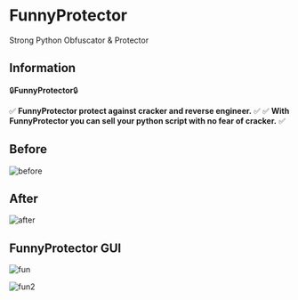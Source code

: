# FunnyProtector
Strong Python Obfuscator & Protector

## Information
:lock:**FunnyProtector**:lock:

✅ **FunnyProtector protect against cracker and reverse engineer.** ✅
✅ **With FunnyProtector you can sell your python script with no fear of cracker.** ✅

## Before
![before](https://image.noelshack.com/fichiers/2020/41/5/1602257999-after.png)

## After
![after](https://image.noelshack.com/fichiers/2020/41/5/1602257999-before.png)

## FunnyProtector GUI
![fun](https://image.noelshack.com/fichiers/2020/41/5/1602258128-gui1.png)

![fun2](https://image.noelshack.com/fichiers/2020/41/5/1602258129-gui2.png)
